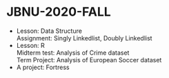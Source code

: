 # JBNU-2020-FALL

- Lesson: Data Structure<br>
  Assignment: Singly Linkedlist, Doubly Linkedlist<br>
- Lesson: R<br>
  Midterm test: Analysis of Crime dataset<br>
  Term Project: Analysis of European Soccer dataset<br>
- A project: Fortress
